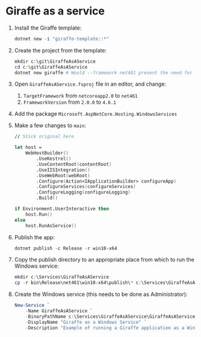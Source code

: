 # Giraffe as a service

1. Install the Giraffe template:
    ```powershell
    dotnet new -i "giraffe-template::*"
    ```
1. Create the project from the template:
    ```powershell
    mkdir c:\git\GiraffeAsAService
    cd c:\git\GiraffeAsAService
    dotnet new giraffe # Would --framework net461 prevent the need for the next step?
    ```
1. Open `GiraffeAsAService.fsproj` file in an editor, and change:
    1. `TargetFramework` from `netcoreapp2.0` to `net461`
    1. `FrameworkVersion` from `2.0.0` to `4.6.1`
1. Add the package `Microsoft.AspNetCore.Hosting.WindowsServices`
1. Make a few changes to `main`:

    ```fsharp
    // Stick original here
    ```

    ```fsharp
    let host =
        WebHostBuilder()
            .UseKestrel()
            .UseContentRoot(contentRoot)
            .UseIISIntegration()
            .UseWebRoot(webRoot)
            .Configure(Action<IApplicationBuilder> configureApp)
            .ConfigureServices(configureServices)
            .ConfigureLogging(configureLogging)
            .Build()

    if Environment.UserInteractive then
        host.Run()
    else
        host.RunAsService()
    ```
1. Publish the app:
    ```powershell
    dotnet publish -c Release -r win10-x64
    ```
1. Copy the publish directory to an appropriate place from which to run the Windows service:
    ```powershell
    mkdir c:\Services\GiraffeAsAService
    cp -r bin\Release\net461\win10-x64\publish\* c:\Services\GiraffeAsAService
    ```
1. Create the Windows service (this needs to be done as Administrator):
    ```powershell
    New-Service `
        -Name GiraffeAsAService `
        -BinaryPathName c:\Services\GiraffeAsAService\GiraffeAsAService.exe `
        -DisplayName "Giraffe as a Windows Service" `
        -Description "Example of running a Giraffe application as a Windows Service"
